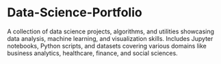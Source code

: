 # Data-Science-Portfolio
A collection of data science projects, algorithms, and utilities showcasing data analysis, machine learning, and visualization skills. Includes Jupyter notebooks, Python scripts, and datasets covering various domains like business analytics, healthcare, finance, and social sciences.
